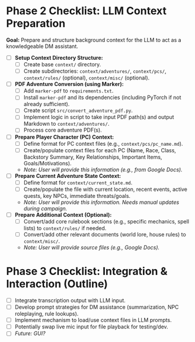 # Phase 2 Checklist: LLM Context Preparation

**Goal:** Prepare and structure background context for the LLM to act as a knowledgeable DM assistant.

- [ ] **Setup Context Directory Structure:**
  - [ ] Create base `context/` directory.
  - [ ] Create subdirectories: `context/adventures/`, `context/pcs/`, `context/rules/` (optional), `context/misc/` (optional).
- [ ] **PDF Adventure Conversion (using Marker):**
  - [ ] Add `marker-pdf` to `requirements.txt`.
  - [ ] Install `marker-pdf` and its dependencies (including PyTorch if not already sufficient).
  - [ ] Create script `src/convert_adventure_pdf.py`.
  - [ ] Implement logic in script to take input PDF path(s) and output Markdown to `context/adventures/`.
  - [ ] Process core adventure PDF(s).
- [ ] **Prepare Player Character (PC) Context:**
  - [ ] Define format for PC context files (e.g., `context/pcs/pc_name.md`).
  - [ ] Create/populate context files for each PC (Name, Race, Class, Backstory Summary, Key Relationships, Important Items, Goals/Motivations).
  - *Note: User will provide this information (e.g., from Google Docs).* 
- [ ] **Prepare Current Adventure State Context:**
  - [ ] Define format for `context/current_state.md`.
  - [ ] Create/populate the file with current location, recent events, active quests, key NPCs, immediate threats/goals.
  - *Note: User will provide this information. Needs manual updates during campaign.* 
- [ ] **Prepare Additional Context (Optional):**
  - [ ] Convert/add core rulebook sections (e.g., specific mechanics, spell lists) to `context/rules/` if needed.
  - [ ] Convert/add other relevant documents (world lore, house rules) to `context/misc/`.
  - *Note: User will provide source files (e.g., Google Docs).* 

# Phase 3 Checklist: Integration & Interaction (Outline)

- [ ] Integrate transcription output with LLM input.
- [ ] Develop prompt strategies for DM assistance (summarization, NPC roleplaying, rule lookups).
- [ ] Implement mechanism to load/use context files in LLM prompts.
- [ ] Potentially swap live mic input for file playback for testing/dev.
- [ ] *Future: GUI?* 